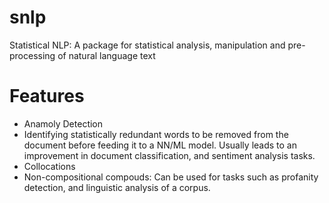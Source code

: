 # snlp
Statistical NLP: A package for statistical analysis, manipulation and pre-processing of natural language text
# Features
- Anamoly Detection
- Identifying statistically redundant words to be removed from the document before feeding it to a NN/ML model. Usually leads to an improvement in document classification, and sentiment analysis tasks. 
- Collocations
- Non-compositional compouds: Can be used for tasks such as profanity detection, and linguistic analysis of a corpus. 
